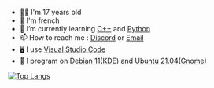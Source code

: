 <!--- 🔭 I’m currently working on ...
- 👯 I’m looking to collaborate on ...
- 🤔 I’m looking for help with ...
- 💬 Ask me about ...-->
- 👨‍💻 I'm 17 years old
- 🥖 I'm french
- 📖 I’m currently learning <a href="http://www.cplusplus.org/">C++</a> and <a href="https://www.python.org/">Python</a>
- 📫 How to reach me : <a href="https://discord.com/users/361595963812478976">Discord</a> or <a href = "mailto: malomr2002@gmail.com.com">Email</a>
- 🖥️ I use <a href="https://code.visualstudio.com">Visual Studio Code</a>
- 🐧 I program on <a href="https://www.debian.org/">Debian 11</a>(<a href="https://kde.org/">KDE</a>) and <a href="https://www.ubuntu-fr.org/">Ubuntu 21.04</a>(<a href="https://www.gnome.org/">Gnome</a>)
<!--- 😄 Pronouns: ...
- ⚡ Fun fact: ...
-->

<!--![MaloDaHood's github stats](https://github-readme-stats.vercel.app/api?username=MaloDaHood&theme=tokyonight)
<br><br> &layout=compact -->
[![Top Langs](https://github-readme-stats.vercel.app/api/top-langs/?username=MaloDaHood&theme=tokyonight)](https://github.com/anuraghazra/github-readme-stats)

<!--<img align="center" src="https://github-readme-streak-stats.herokuapp.com/?user=MaloDaHood&theme=tokyonight" alt="MaloDaHood" />-->
